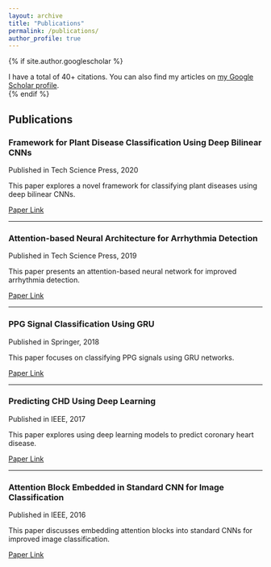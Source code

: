 ```yaml
---
layout: archive
title: "Publications"
permalink: /publications/
author_profile: true
---
```


{% if site.author.googlescholar %}
  <div class="wordwrap">I have a total of 40+ citations. You can also find my articles on <a href="{{https://scholar.google.com/citations?user=K8OFSxwAAAAJ&hl=en}}">my Google Scholar profile</a>.</div>
{% endif %}

## Publications

### Framework for Plant Disease Classification Using Deep Bilinear CNNs
Published in Tech Science Press, 2020

This paper explores a novel framework for classifying plant diseases using deep bilinear CNNs.

[Paper Link](https://www.techscience.com/iasc/v31n1/44287)

---

### Attention-based Neural Architecture for Arrhythmia Detection
Published in Tech Science Press, 2019

This paper presents an attention-based neural network for improved arrhythmia detection.

[Paper Link](https://www.techscience.com/cmc/v69n2/43850)

---

### PPG Signal Classification Using GRU
Published in Springer, 2018

This paper focuses on classifying PPG signals using GRU networks.

[Paper Link](https://link.springer.com/chapter/10.1007/978-981-16-3660-8_57)

---

### Predicting CHD Using Deep Learning
Published in IEEE, 2017

This paper explores using deep learning models to predict coronary heart disease.

[Paper Link](https://doi.org/10.1109/INOCON50539.2020.9298423)

---

### Attention Block Embedded in Standard CNN for Image Classification
Published in IEEE, 2016

This paper discusses embedding attention blocks into standard CNNs for improved image classification.

[Paper Link](https://ieeexplore.ieee.org/abstract/document/9793110)
